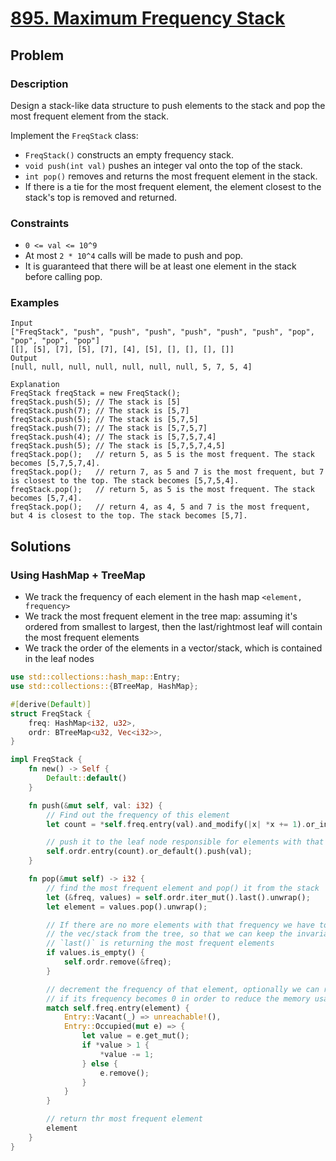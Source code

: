 # [895. Maximum Frequency Stack](https://leetcode.com/problems/maximum-frequency-stack/)

## Problem

### Description

Design a stack-like data structure to push elements to the stack and pop the
most frequent element from the stack.

Implement the `FreqStack` class:

* `FreqStack()` constructs an empty frequency stack.
* `void push(int val)` pushes an integer val onto the top of the stack.
* `int pop()` removes and returns the most frequent element in the stack.
* If there is a tie for the most frequent element, the element closest to the
  stack's top is removed and returned.

### Constraints

* `0 <= val <= 10^9`
* At most `2 * 10^4` calls will be made to push and pop.
* It is guaranteed that there will be at least one element in the stack before
  calling pop.

### Examples

```text
Input
["FreqStack", "push", "push", "push", "push", "push", "push", "pop", "pop", "pop", "pop"]
[[], [5], [7], [5], [7], [4], [5], [], [], [], []]
Output
[null, null, null, null, null, null, null, 5, 7, 5, 4]

Explanation
FreqStack freqStack = new FreqStack();
freqStack.push(5); // The stack is [5]
freqStack.push(7); // The stack is [5,7]
freqStack.push(5); // The stack is [5,7,5]
freqStack.push(7); // The stack is [5,7,5,7]
freqStack.push(4); // The stack is [5,7,5,7,4]
freqStack.push(5); // The stack is [5,7,5,7,4,5]
freqStack.pop();   // return 5, as 5 is the most frequent. The stack becomes [5,7,5,7,4].
freqStack.pop();   // return 7, as 5 and 7 is the most frequent, but 7 is closest to the top. The stack becomes [5,7,5,4].
freqStack.pop();   // return 5, as 5 is the most frequent. The stack becomes [5,7,4].
freqStack.pop();   // return 4, as 4, 5 and 7 is the most frequent, but 4 is closest to the top. The stack becomes [5,7].
```

## Solutions

### Using HashMap + TreeMap

* We track the frequency of each element in the hash map `<element, frequency>`
* We track the most frequent element in the tree map: assuming it's ordered from
  smallest to largest, then the last/rightmost leaf will contain the most
  frequent elements
* We track the order of the elements in a vector/stack, which is contained in
  the leaf nodes

```rust
use std::collections::hash_map::Entry;
use std::collections::{BTreeMap, HashMap};

#[derive(Default)]
struct FreqStack {
    freq: HashMap<i32, u32>,
    ordr: BTreeMap<u32, Vec<i32>>,
}

impl FreqStack {
    fn new() -> Self {
        Default::default()
    }

    fn push(&mut self, val: i32) {
        // Find out the frequency of this element
        let count = *self.freq.entry(val).and_modify(|x| *x += 1).or_insert(1);

        // push it to the leaf node responsible for elements with that frequency  
        self.ordr.entry(count).or_default().push(val);
    }

    fn pop(&mut self) -> i32 {
        // find the most frequent element and pop() it from the stack
        let (&freq, values) = self.ordr.iter_mut().last().unwrap();
        let element = values.pop().unwrap();

        // If there are no more elements with that frequency we have to remove 
        // the vec/stack from the tree, so that we can keep the invariant that 
        // `last()` is returning the most frequent elements
        if values.is_empty() {
            self.ordr.remove(&freq);
        }

        // decrement the frequency of that element, optionally we can remove it from the hashmap 
        // if its frequency becomes 0 in order to reduce the memory usage
        match self.freq.entry(element) {
            Entry::Vacant(_) => unreachable!(),
            Entry::Occupied(mut e) => {
                let value = e.get_mut();
                if *value > 1 {
                    *value -= 1;
                } else {
                    e.remove();
                }
            }
        }

        // return thr most frequent element
        element
    }
}
```